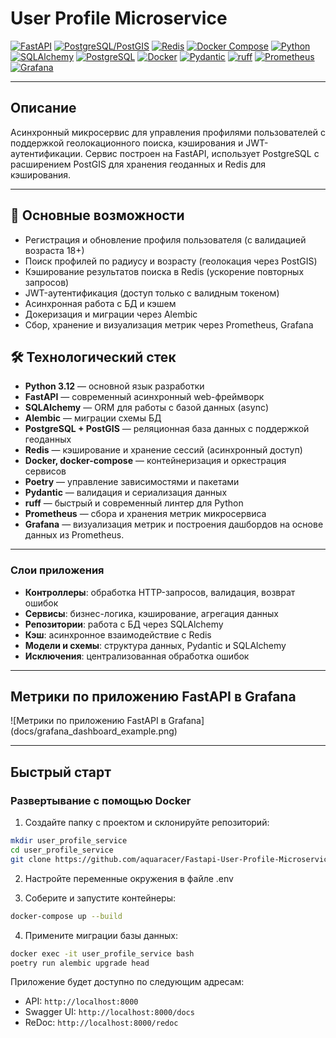 # User Profile Microservice

[![FastAPI](https://img.shields.io/badge/FastAPI-0.115.12-green?logo=fastapi)](https://fastapi.tiangolo.com/)
[![PostgreSQL/PostGIS](https://img.shields.io/badge/PostGIS-16--3.5-blue?logo=postgresql)](https://postgis.net/)
[![Redis](https://img.shields.io/badge/Redis-5.2.1-red?logo=redis)](https://redis.io/)
[![Docker Compose](https://img.shields.io/badge/Docker--Compose-3.9-blue?logo=docker)](https://docs.docker.com/compose/)
[![Python](https://img.shields.io/badge/Python->=3.10-blue?logo=python)](https://www.python.org/)
[![SQLAlchemy](https://img.shields.io/badge/SQLAlchemy-2.0.40-red?logo=sqlalchemy)](https://www.sqlalchemy.org/)
[![PostgreSQL](https://img.shields.io/badge/PostgreSQL-16-blue?logo=postgresql)](https://www.postgresql.org/)
[![Docker](https://img.shields.io/badge/Docker-24.0.7-blue?logo=docker)](https://www.docker.com/)
[![Pydantic](https://img.shields.io/badge/Pydantic-2.8.1-green?logo=pydantic)](https://docs.pydantic.dev/)
[![ruff](https://img.shields.io/badge/ruff-0.12.2-yellow?logo=python)](https://docs.astral.sh/ruff/)
[![Prometheus](https://img.shields.io/badge/Prometheus-2.51.2-orange?logo=prometheus)](https://prometheus.io/)
[![Grafana](https://img.shields.io/badge/Grafana-10.4.2-orange?logo=grafana)](https://grafana.com/)

---

## Описание

Асинхронный микросервис для управления профилями
пользователей с поддержкой геолокационного поиска, кэширования и JWT-аутентификации.
Сервис построен на FastAPI, использует PostgreSQL с расширением PostGIS для хранения
геоданных и Redis для кэширования.



---

## 🚀 Основные возможности

- Регистрация и обновление профиля пользователя (с валидацией возраста 18+)
- Поиск профилей по радиусу и возрасту (геолокация через PostGIS)
- Кэширование результатов поиска в Redis (ускорение повторных запросов)
- JWT-аутентификация (доступ только с валидным токеном)
- Асинхронная работа с БД и кэшем
- Докеризация и миграции через Alembic
- Cбор, хранение и визуализация метрик через Prometheus, Grafana

## 🛠️ Технологический стек

- **Python 3.12** — основной язык разработки
- **FastAPI** — современный асинхронный web-фреймворк
- **SQLAlchemy** — ORM для работы с базой данных (async)
- **Alembic** — миграции схемы БД
- **PostgreSQL + PostGIS** — реляционная база данных с поддержкой геоданных
- **Redis** — кэширование и хранение сессий (асинхронный доступ)
- **Docker, docker-compose** — контейнеризация и оркестрация сервисов
- **Poetry** — управление зависимостями и пакетами
- **Pydantic** — валидация и сериализация данных
- **ruff** — быстрый и современный линтер для Python
- **Prometheus** — сбора и хранения метрик микросервиса
- **Grafana** — визуализация метрик и построения дашбордов на основе данных из
  Prometheus.

---

### Слои приложения

- **Контроллеры**: обработка HTTP-запросов, валидация, возврат ошибок
- **Сервисы**: бизнес-логика, кэширование, агрегация данных
- **Репозитории**: работа с БД через SQLAlchemy
- **Кэш**: асинхронное взаимодействие с Redis
- **Модели и схемы**: структура данных, Pydantic и SQLAlchemy
- **Исключения**: централизованная обработка ошибок

---

## Метрики по приложению FastAPI в Grafana

![Метрики по приложению FastAPI в Grafana]
(docs/grafana_dashboard_example.png)

---

## Быстрый старт

### Развертывание с помощью Docker

1. Создайте папку с проектом и склонируйте репозиторий:

```bash
mkdir user_profile_service
cd user_profile_service
git clone https://github.com/aquaracer/Fastapi-User-Profile-Microservice.git
```

2. Настройте переменные окружения в файле .env

3. Соберите и запустите контейнеры:

```bash
docker-compose up --build
```

4. Примените миграции базы данных:

```bash
docker exec -it user_profile_service bash
poetry run alembic upgrade head
```

Приложение будет доступно по следующим адресам:

- API: `http://localhost:8000`
- Swagger UI: `http://localhost:8000/docs`
- ReDoc: `http://localhost:8000/redoc`

